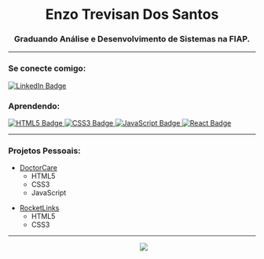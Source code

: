 <h1 align="center">Enzo Trevisan Dos Santos</h1>
<h3 align="center">Graduando Análise e Desenvolvimento de Sistemas na FIAP.</h3>

<hr />

<h3 align="left">Se conecte comigo:</h3>
<a href="https://www.linkedin.com/in/enzo-trevisan-aba77b232/" targer="_blank">
    <img src="https://img.shields.io/badge/LinkedIn-0077B5?style=for-the-badge&logo=linkedin&logoColor=white" alt="LinkedIn Badge" />
</a>

<h3 align="left">Aprendendo:</h3>
<p align="left">
    <a href="#">
        <img src="https://img.shields.io/badge/HTML5-E34F26?style=for-the-badge&logo=html5&logoColor=white" alt="HTML5 Badge" />
    </a>
    <a href="#">
        <img src="https://img.shields.io/badge/CSS3-1572B6?style=for-the-badge&logo=css3&logoColor=white" alt="CSS3 Badge" />
    </a>
    <a href="#">
        <img src="https://img.shields.io/badge/JavaScript-323330?style=for-the-badge&logo=javascript&logoColor=F7DF1E" alt="JavaScript Badge" />
    </a>
    <a href="#">
        <img src="https://img.shields.io/badge/React-20232A?style=for-the-badge&logo=react&logoColor=61DAFB" alt="React Badge" />
    </a>
</p>
<hr />
    
<h3>Projetos Pessoais:</h3>
<ul>
    <li>
        <a href="https://enzotrevisann.github.io/DoctorCare/" target="_blank">DoctorCare</a>
        <ul>
            <li>HTML5</li>
            <li>CSS3</li>
            <li>JavaScript</li>
        </ul>
</ul>

<ul>
    <li>
        <a href="https://enzotrevisann.github.io/Maratona-Explorer-2/" target="_blank">RocketLinks</a>
        <ul>
            <li>HTML5</li>
            <li>CSS3</li>
        </ul>
</ul>
<hr/>
<p align="center">
    &nbsp;&nbsp;&nbsp;&nbsp;&nbsp;&nbsp;&nbsp;&nbsp;&nbsp;&nbsp;&nbsp;
    <a href="#">
        <img src="https://github-readme-stats.vercel.app/api/top-langs/?username=EnzoTrevisann&layout=compact&theme=dark"/>
    </a>
</p>
